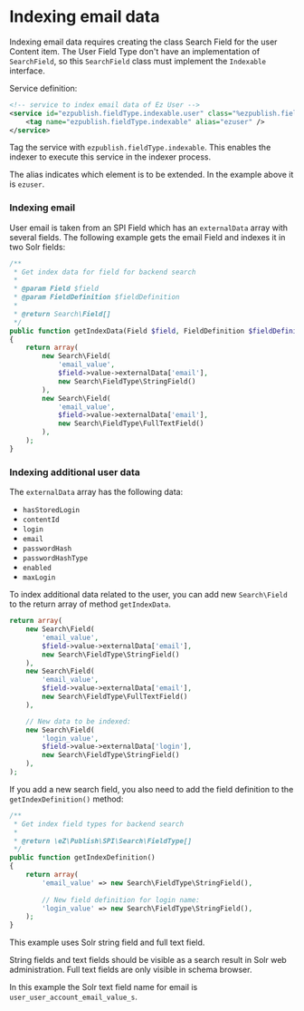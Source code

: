 # Indexing email data

Indexing email data requires creating the class Search Field for the user Content item.
The User Field Type don't have an implementation of `SearchField`, so this `SearchField` class must implement the `Indexable` interface.

Service definition:

``` xml
<!-- service to index email data of Ez User -->
<service id="ezpublish.fieldType.indexable.user" class="%ezpublish.fieldType.indexable.user.class%">
    <tag name="ezpublish.fieldType.indexable" alias="ezuser" />
</service>
```

Tag the service with `ezpublish.fieldType.indexable`. This enables the indexer to execute this service in the indexer process.

The alias indicates which element is to be extended. In the example above it is `ezuser`.

### Indexing email

User email is taken from an SPI Field which has an `externalData` array with several fields.
The following example gets the email Field and indexes it in two Solr fields:

``` php
/**
 * Get index data for field for backend search
 *
 * @param Field $field
 * @param FieldDefinition $fieldDefinition
 *
 * @return Search\Field[]
 */
public function getIndexData(Field $field, FieldDefinition $fieldDefinition)
{
    return array(
        new Search\Field(
            'email_value',
            $field->value->externalData['email'],
            new Search\FieldType\StringField()
        ),
        new Search\Field(
            'email_value',
            $field->value->externalData['email'],
            new Search\FieldType\FullTextField()
        ),
    );
}
```

### Indexing additional user data

The `externalData` array has the following data:

- `hasStoredLogin`
- `contentId`
- `login`
- `email`
- `passwordHash`
- `passwordHashType`
- `enabled`
- `maxLogin`

To index additional data related to the user, you can add new `Search\Field` to the return array of method `getIndexData`.

``` php
return array(
    new Search\Field(
        'email_value',
        $field->value->externalData['email'],
        new Search\FieldType\StringField()
    ),
    new Search\Field(
        'email_value',
        $field->value->externalData['email'],
        new Search\FieldType\FullTextField()
    ),

    // New data to be indexed:
    new Search\Field(
        'login_value',
        $field->value->externalData['login'],
        new Search\FieldType\StringField()
    ),
);
```

If you add a new search field, you also need to add the field definition to the `getIndexDefinition()` method:

``` php
/**
 * Get index field types for backend search
 *
 * @return \eZ\Publish\SPI\Search\FieldType[]
 */
public function getIndexDefinition()
{
    return array(
        'email_value' => new Search\FieldType\StringField(),
 
        // New field definition for login name:
        'login_value' => new Search\FieldType\StringField(),
    );
}
```

This example uses Solr string field and full text field.

String fields and text fields should be visible as a search result in Solr web administration.
Full text fields are only visible in schema browser.

In this example the Solr text field name for email is `user_user_account_email_value_s`.
